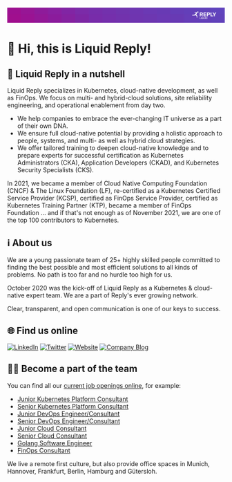 ![Liquid Reply Logo](https://raw.githubusercontent.com/Liquid-Reply/.github/main/profile/banner.jpg)
# :wave: Hi, this is Liquid Reply!

## :coconut: Liquid Reply in a nutshell

Liquid Reply specializes in Kubernetes, cloud-native development, as well as FinOps. We focus on multi- and hybrid-cloud solutions, site reliability engineering, and operational enablement from day two.

- We help companies to embrace the ever-changing IT universe as a part of their own DNA.
- We ensure full cloud-native potential by providing a holistic approach to people, systems, and multi- as well as hybrid cloud strategies.
- We offer tailored training to deepen cloud-native knowledge and to prepare experts for successful certification as Kubernetes Administrators (CKA), Application Developers (CKAD), and Kubernetes Security Specialists (CKS).

In 2021, we became a member of Cloud Native Computing Foundation (CNCF) & The Linux Foundation (LF), re-certified as a Kubernetes Certified Service Provider (KCSP), certified as FinOps Service Provider, certified as Kubernetes Training Partner (KTP), became a member of FinOps Foundation ... and if that's not enough as of November 2021, we are one of the top 100 contributors to Kubernetes.

## :information_source: About us

We are a young passionate team of 25+ highly skilled people committed to finding the best possible and most efficient solutions to all kinds of problems. No path is too far and no hurdle too high for us.

October 2020 was the kick-off of Liquid Reply as a Kubernetes & cloud-native expert team. We are a part of Reply's ever growing network.

Clear, transparent, and open communication is one of our keys to success.

## :globe_with_meridians: Find us online

[![LinkedIn](https://img.shields.io/badge/linkedin-%230077B5.svg?style=for-the-badge&logo=linkedin&logoColor=white)](https://www.linkedin.com/company/liquid-reply)
[![Twitter](https://img.shields.io/badge/Twitter-%231DA1F2.svg?style=for-the-badge&logo=Twitter&logoColor=white)](https://twitter.com/LiquidReply)
[![Website](https://img.shields.io/badge/Website-00b14e.svg?style=for-the-badge&logo=readthedocs&logoColor=white)](http://liquidreply.com)
[![Company Blog](https://img.shields.io/badge/Blog-950EBA.svg?style=for-the-badge&logo=readthedocs&logoColor=white)](https://liquidreply.net)


## :technologist: Become a part of the team

You can find all our [current job openings online](https://join.com/companies/liquidreply), for example:

- [Junior Kubernetes Platform Consultant](https://join.com/companies/liquidreply/6278771-junior-kubernetes-platform-engineer-m-f-d)
- [Senior Kubernetes Platform Consultant](https://join.com/companies/liquidreply/6261110-senior-kubernetes-platform-engineer-m-f-d)
- [Junior DevOps Engineer/Consultant](https://join.com/companies/liquidreply/6274838-junior-devops-engineer-consultant-m-f-d)
- [Senior DevOps Engineer/Consultant](https://join.com/companies/liquidreply/6290324-senior-devops-engineer-consultant-m-f-d)
- [Junior Cloud Consultant](https://join.com/companies/liquidreply/6264421-junior-cloud-consultant-m-f-d)
- [Senior Cloud Consultant](https://join.com/companies/liquidreply/6245327-senior-cloud-consultant-m-f-d)
- [Golang Software Engineer](https://join.com/companies/liquidreply/5665711-golang-software-engineer-m-f-d)
- [FinOps Consultant](https://join.com/companies/liquidreply/5652844-finops-consultant-m-w-d)

We live a remote first culture, but also provide office spaces in Munich, Hannover, Frankfurt, Berlin, Hamburg and Gütersloh. 
